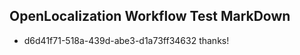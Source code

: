 ## OpenLocalization Workflow Test MarkDown
* d6d41f71-518a-439d-abe3-d1a73ff34632 thanks!

<!--HONumber=Aug16_HO4-->


